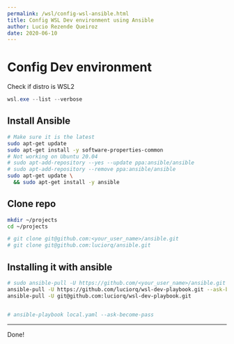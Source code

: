 ```yaml
---
permalink: /wsl/config-wsl-ansible.html
title: Config WSL Dev environment using Ansible
author: Lucio Rezende Queiroz
date: 2020-06-10
---
```


# Config Dev environment

Check if distro is WSL2

```PowerShell
wsl.exe --list --verbose
```

## Install Ansible

```bash
# Make sure it is the latest
sudo apt-get update
sudo apt-get install -y software-properties-common
# Not working on Ubuntu 20.04
# sudo apt-add-repository --yes --update ppa:ansible/ansible
# sudo apt-add-repository --remove ppa:ansible/ansible
sudo apt-get update \
  && sudo apt-get install -y ansible
```

## Clone repo

```bash
mkdir ~/projects
cd ~/projects

# git clone git@github.com:<your_user_name>/ansible.git
# git clone git@github.com:luciorq/ansible.git
```

## Installing it with ansible

```bash
# sudo ansible-pull -U https://github.com/<your_user_name>/ansible.git
ansible-pull -U https://github.com/luciorq/wsl-dev-playbook.git --ask-become-pass
ansible-pull -U git@github.com:luciorq/wsl-dev-playbook.git

```

```bash

# ansible-playbook local.yaml --ask-become-pass

```

---

Done!
